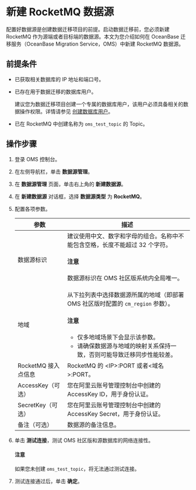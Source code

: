 # 新建 RocketMQ 数据源

配置好数据源是创建数据迁移项目的前提。启动数据迁移前，您必须新建 RocketMQ 作为源端或者目标端的数据源。本文为您介绍如何在 OceanBase 迁移服务（OceanBase Migration Service，OMS）中新建 RocketMQ 数据源。

## 前提条件

* 已获取相关数据库的 IP 地址和端口号。

* 已存在用于数据迁移的数据库用户。

  建议您为数据迁移项目创建一个专属的数据库用户，该用户必须具备相关的数据操作权限。详情请参见 [创建数据库用户](../300.create-a-database-user.md)。

* 已在 RocketMQ 中创建名称为 `oms_test_topic` 的 Topic。

## 操作步骤

1. 登录 OMS 控制台。

2. 在左侧导航栏，单击 **数据源管理**。

3. 在 **数据源管理** 页面，单击右上角的 **新建数据源**。

4. 在 **新建数据源** 对话框，选择 **数据源类型** 为 **RocketMQ**。

5. 配置各项参数。

   |       参数       |                            描述                                                  |
   |----------------|-----------------------------------------------------------------------------------|
   | 数据源标识          | 建议使用中文、数字和字母的组合。名称中不能包含空格，长度不能超过 32 个字符。 <main id="notice" type='notice'><h4>注意</h4><p>数据源标识在 OMS 社区版系统内全局唯一。</p></main>                                                                                                                                                         |
   | 地域             | 从下拉列表中选择数据源所属的地域（即部署 OMS 社区版时配置的 `cm_region` 参数）。 <main id="notice" type='notice'><h4>注意</h4><ul><li> 仅多地域场景下会显示该参数。   <li>请确保数据源与地域的映射关系保持一致，否则可能导致迁移同步性能较差。    </ul> </main>            |
   | RocketMQ 接入点信息 | RocketMQ 的 \<IP\>:PORT 或者\<域名\>:PORT。                                                                                                                                                                                                |
   | AccessKey（可选）  | 您在阿里云账号管理控制台中创建的 AccessKey ID，用于身份认证。                                                                                                                                                                                                |
   | SecretKey（可选）  | 您在阿里云账号管理控制台中创建的 AccessKey Secret，用于身份认证。                                                                                                                                                                                            |
   | 备注（可选）         | 数据源的备注信息。                                                                                                                                                                                                                            |

6. 单击 **测试连接**，测试 OMS 社区版和源数据库的网络连接性。

   <main id="notice" type='notice'>
   <h4>注意</h4>
   <p>如果您未创建 <code>oms_test_topic</code>，将无法通过测试连接。</p>
   </main>

7. 测试连接通过后，单击 **确定**。
